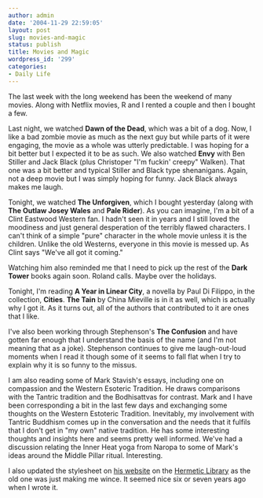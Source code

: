 ```yaml
---
author: admin
date: '2004-11-29 22:59:05'
layout: post
slug: movies-and-magic
status: publish
title: Movies and Magic
wordpress_id: '299'
categories:
- Daily Life
---
```


The last week with the long weekend has been the weekend of many movies.
Along with Netflix movies, R and I rented a couple and then I bought a
few.

Last night, we watched **Dawn of the Dead**, which was a bit of a dog.
Now, I like a bad zombie movie as much as the next guy but while parts
of it were engaging, the movie as a whole was utterly predictable. I was
hoping for a bit better but I expected it to be as such. We also watched
**Envy** with Ben Stiller and Jack Black (plus Christoper "I'm fuckin'
creepy" Walken). That one was a bit better and typical Stiller and Black
type shenanigans. Again, not a deep movie but I was simply hoping for
funny. Jack Black always makes me laugh.

Tonight, we watched **The Unforgiven**, which I bought yesterday (along
with **The Outlaw Josey Wales** and **Pale Rider**). As you can imagine,
I'm a bit of a Clint Eastwood Western fan. I hadn't seen it in years and
I still loved the moodiness and just general desperation of the terribly
flawed characters. I can't think of a simple "pure" character in the
whole movie unless it is the children. Unlike the old Westerns, everyone
in this movie is messed up. As Clint says "We've all got it coming."

Watching him also reminded me that I need to pick up the rest of the
**Dark Tower** books again soon. Roland calls. Maybe over the holidays.

Tonight, I'm reading **A Year in Linear City**, a novella by Paul Di
Filippo, in the collection, **Cities**. **The Tain** by China Mieville
is in it as well, which is actually why I got it. As it turns out, all
of the authors that contributed to it are ones that I like.

I've also been working through Stephenson's **The Confusion** and have
gotten far enough that I understand the basis of the name (and I'm not
meaning that as a joke). Stephenson continues to give me laugh-out-loud
moments when I read it though some of it seems to fall flat when I try
to explain why it is so funny to the missus.

I am also reading some of Mark Stavish's essays, including one on
compassion and the Western Esoteric Tradition. He draws comparisons with
the Tantric tradition and the Bodhisattvas for contrast. Mark and I have
been corresponding a bit in the last few days and exchanging some
thoughts on the Western Estoteric Tradition. Inevitably, my involvement
with Tantric Buddhism comes up in the conversation and the needs that it
fulfils that I don't get in "my own" native tradition. He has some
interesting thoughts and insights here and seems pretty well informed.
We've had a discussion relating the Inner Heat yoga from Naropa to some
of Mark's ideas around the Middle Pillar ritual. Interesting.

I also updated the stylesheet on [his
website](http://www.hermetic.com/stavish/) on the [Hermetic
Library](http://www.hermetic.com/) as the old one was just making me
wince. It seemed nice six or seven years ago when I wrote it.
